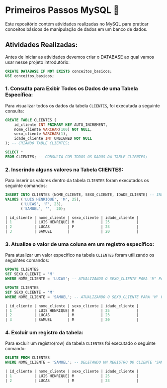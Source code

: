 # Primeiros Passos MySQL 🐬

Este repositório contém atividades realizadas no MySQL para praticar conceitos básicos de manipulação de dados em um banco de dados.

## Atividades Realizadas:

Antes de iniciar as atividades devemos criar o DATABASE ao qual vamos usar nesse projeto introdutório:

```sql
CREATE DATABASE IF NOT EXISTS conceitos_basicos;
USE conceitos_basicos;
```

### 1. Consulta para Exibir Todos os Dados de uma Tabela Específica:

Para visualizar todos os dados da tabela `CLIENTES`, foi executada a seguinte consulta:

```sql
CREATE TABLE CLIENTES (
	id_cliente INT PRIMARY KEY AUTO_INCREMENT,
    nome_cliente VARCHAR(100) NOT NULL,
    sexo_cliente VARCHAR(1),
    idade_cliente INT UNSIGNED NOT NULL 
); -- CRIANDO TABLE CLIENTES;

SELECT * 
FROM CLIENTES; -- CONSULTA COM TODOS OS DADOS DA TABLE CLIENTES;
```



### 2. Inserindo alguns valores na Tabela ClIENTES:

Para inserir os valores dentro da tabela `CLIENTES` foram executados os seguinte comandos:

```sql
INSERT INTO CLIENTES (NOME_CLIENTE, SEXO_CLIENTE, IDADE_CLIENTE) -- INSERINDO VALORES TABLE CLIENTES;
VALUES ('LUIS HENRIQUE', 'M', 25),
	   ('LUCAS', 'F', 23),
	   ('SAMUEL', '',  20);

| id_cliente | nome_cliente | sexo_cliente | idade_cliente |
| 1          | LUIS HENRIQUE| M            | 25            |
| 2          | LUCAS        | F            | 23            |
| 3          | SAMUEL       |              | 20            |
```

### 3. Atualize o valor de uma coluna em um registro específico:

Para atualizar um valor específico na tabela `CLIENTES` foram utilizando os seguintes comandos:

```sql
UPDATE CLIENTES
SET SEXO_CLIENTE = 'M'
WHERE NOME_CLIENTE = 'LUCAS'; -- ATUALIZANDO O SEXO_CLIENTE PARA 'M' PARA O CLIENTE 'LUCAS';

UPDATE CLIENTES
SET SEXO_CLIENTE = 'M'
WHERE NOME_CLIENTE = 'SAMUEL'; -- ATUALIZANDO O SEXO_CLIENTE PARA 'M' PARA O CLIENTE 'SAMUEL';

| id_cliente | nome_cliente | sexo_cliente | idade_cliente |
| 1          | LUIS HENRIQUE| M            | 25            |
| 2          | LUCAS        | M            | 23            |
| 3          | SAMUEL       | M            | 20            |
```

### 4. Excluir um registro da tabela:

Para excluir um registro(row) da tabela `CLIENTES` foi executado o seguinte comando:

```sql
DELETE FROM CLIENTES
WHERE NOME_CLIENTE = 'SAMUEL'; -- DELETANDO UM REGISTRO DO CLIENTE 'SAMUEL' DA TABLE 'CLIENTES';

| id_cliente | nome_cliente | sexo_cliente | idade_cliente |
| 1          | LUIS HENRIQUE| M            | 25            |
| 2          | LUCAS        | M            | 23            |
```
